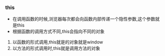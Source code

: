 ### this
- 在调用函数的时候,浏览器每次都会向函数内部传递一个隐性参数,这个参数就是this
- 根据函数的调用方式不同,this会指向不同的对象
1. 以函数的形式调用,this就是的对象就是window
2. 以方法的形式调用时,this就是调用方法的对象

